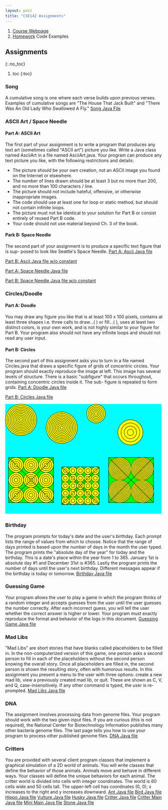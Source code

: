 ```yaml
---
layout: post
title: "CSE142 Assignments"
---
```


1. [Course Webpage](https://courses.cs.washington.edu/courses/cse142/17wi)
1. [Homework](https://courses.cs.washington.edu/courses/cse142/17wi/homework.shtml) Code Examples

## Assignments
{:.no_toc}

1. toc
{:toc}

### Song
A cumulative song is one where each verse builds upon previous verses. Examples of cumulative songs are "The House That Jack Built" and "There Was An Old Lady Who Swallowed A Fly." [Song Java File](/assets/samples/cse142/hmwk1/Song.java)

### ASCII Art / Space Needle

#### Part A: ASCII Art
The first part of your assignment is to write a program that produces any text art (sometimes called "ASCII art") picture you like. Write a Java class named AsciiArt in a file named AsciiArt.java. Your program can produce any text picture you like, with the following restrictions and details:
- The picture should be your own creation, not an ASCII image you found on the Internet or elsewhere.
- The number of lines drawn should be at least 3 but no more than 200, and no more than 100 characters / line.
- The picture should not include hateful, offensive, or otherwise inappropriate images.
- The code should use at least one for loop or static method, but should not contain infinite loops.
- The picture must not be identical to your solution for Part B or consist entirely of reused Part B code.
- Your code should not use material beyond Ch. 3 of the book.

#### Park B: Space Needle
The second part of your assignment is to produce a specific text figure that is sup- posed to look like Seattle's Space Needle.
[Part A: Ascii Java file](/assets/smaples/cse142/hmwk2/AsciiArt.java)

[Part B: Ascii Java file w/o constant](/assets/smaples/cse142/hmwk2/asciiArtsimple.java)

[Part A: Space Needle Java file](/assets/samples/cse142/hmwk2/SpaceNeedle.java)

[Part B: Space Needle Java file w/o constant](/assets/samples/cse142/hmwk2/SpaceNeedleW.java)

### Circles/Doodle

#### Part A: Doodle
You may draw any figure you like that is at least 100 x 100 pixels, contains at least three shapes i.e. three calls to draw...( ) or fill...( ), uses at least two distinct colors, is your own work, and is not highly similar to your figure for Part B. Your program also should not have any infinite loops and should not read any user input.

#### Part B: Circles
The second part of this assignment asks you to turn in a file named Circles.java that draws a specific figure of grids of concentric circles. Your program should exactly reproduce the image at left. This image has several levels of structure. There is a basic "subfigure" that occurs throughout, containing concentric circles inside it. The sub- figure is repeated to form grids.
[Part A: Doodle Java file](/assets/samples/cse142/hmwk3/SpaceNeedle.java)

[Part B: Circles Java file](/assets/samples/cse142/hmwk3/SpaceNeedleW.java)

![Visual reprensetation of what the program should do](/assets/samples/cse142/hmwk3/expected_output.png)

### Birthday
The program prompts for today's date and the user's birthday. Each prompt lists the range of values from which to choose. Notice that the range of days printed is based upon the number of days in the month the user typed.
The program prints the "absolute day of the year" for today and the birthday. This is a date's place within the year from 1 to 365. January 1st is absolute day #1 and December 31st is #365. Lastly the program prints the number of days until the user's next birthday. Different messages appear if the birthday is today or tomorrow. [Birthday Java file](/assets/samples/cse142/hmwk4/Birthday.java)

### Guessing Game
Your program allows the user to play a game in which the program thinks of a random integer and accepts guesses from the user until the user guesses the number correctly. After each incorrect guess, you will tell the user whether the correct answer is higher or lower. Your program must exactly reproduce the format and behavior of the logs in this document. [Guessing Game Java file](/assets/samples/cse142/hmwk5/Birthday.java)

### Mad Libs
"Mad Libs" are short stories that have blanks called placeholders to be filled in. In the non-computerized version of this game, one person asks a second person to fill in each of the placeholders without the second person knowing the overall story. Once all placeholders are filled in, the second person is shown the resulting story, often with humorous results.
In this assignment you present a menu to the user with three options: create a new mad lib, view a previously created mad lib, or quit. These are shown as C, V, and Q, case-insensitively. If any other command is typed, the user is re-prompted. [Mad Libs Java file](/assets/samples/cse142/hmwk6/MadLibs.java)

### DNA
The assignment involves processing data from genome files. Your program should work with the two given input files. If you are curious (this is not required), the National Center for Biotechnology Information publishes many other bacteria genome files. The last page tells you how to use your program to process other published genome files.
[DNA Java file](/assets/samples/cse142/hmwk7/DNA.java)

### Critters
You are provided with several client program classes that implement a graphical simulation of a 2D world of animals. You will write classes that define the behavior of those animals. Animals move and behave in different ways. Your classes will define the unique behaviors for each animal.
The critter world is divided into cells with integer coordinates. The world is 60 cells wide and 50 cells tall. The upper-left cell has coordinates (0, 0); x increases to the right and y increases downward.
[Ant Java file](/assets/samples/cse142/hmwk8/Ant.java)
[Bird Java file](/assets/samples/cse142/hmwk8/Bird.java)
[Hippo Java file](/assets/samples/cse142/hmwk8/Hippo.java)
[Vulture Java file](/assets/samples/cse142/hmwk8/Vulture.java)
[Husky Java file](/assets/samples/cse142/hmwk8/Husky.java)
[Critter Java file](/assets/samples/cse142/hmwk8/Critter.java)
[Critter Main Java file](/assets/samples/cse142/hmwk8/CritterMain.java)
[Mini Main Java file](/assets/samples/cse142/hmwk8/MiniMain.java)
[Stone Java file](/assets/samples/cse142/hmwk8/Stone.java)
